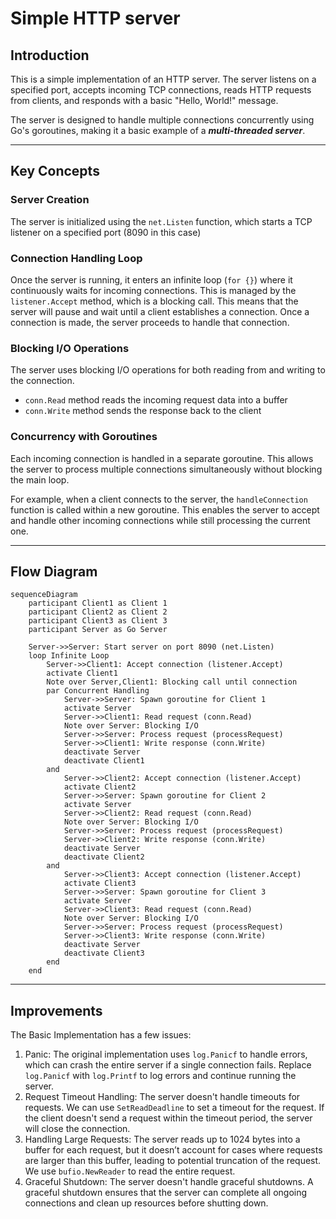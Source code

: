 # Simple HTTP server

## Introduction
This is a simple implementation of an HTTP server. The server listens on a specified port, accepts incoming TCP connections, reads HTTP requests from clients, and responds with a basic "Hello, World!" message.

The server is designed to handle multiple connections concurrently using Go's goroutines, making it a basic example of a ***multi-threaded server***.

---

## Key Concepts
### Server Creation
The server is initialized using the `net.Listen` function, which starts a TCP listener on a specified port (8090 in this case)

### Connection Handling Loop
Once the server is running, it enters an infinite loop (`for {}`) where it continuously waits for incoming connections. This is managed by the `listener.Accept` method, which is a blocking call. This means that the server will pause and wait until a client establishes a connection. Once a connection is made, the server proceeds to handle that connection.

### Blocking I/O Operations
The server uses blocking I/O operations for both reading from and writing to the connection.
* `conn.Read` method reads the incoming request data into a buffer
* `conn.Write` method sends the response back to the client

### Concurrency with Goroutines
Each incoming connection is handled in a separate goroutine. This allows the server to process multiple connections simultaneously without blocking the main loop.

For example, when a client connects to the server, the `handleConnection` function is called within a new goroutine. This enables the server to accept and handle other incoming connections while still processing the current one.

---

## Flow Diagram

```mermaid
sequenceDiagram
    participant Client1 as Client 1
    participant Client2 as Client 2
    participant Client3 as Client 3
    participant Server as Go Server

    Server->>Server: Start server on port 8090 (net.Listen)
    loop Infinite Loop
        Server->>Client1: Accept connection (listener.Accept)
        activate Client1
        Note over Server,Client1: Blocking call until connection
        par Concurrent Handling
            Server->>Server: Spawn goroutine for Client 1
            activate Server
            Server->>Client1: Read request (conn.Read)
            Note over Server: Blocking I/O
            Server->>Server: Process request (processRequest)
            Server->>Client1: Write response (conn.Write)
            deactivate Server
            deactivate Client1
        and
            Server->>Client2: Accept connection (listener.Accept)
            activate Client2
            Server->>Server: Spawn goroutine for Client 2
            activate Server
            Server->>Client2: Read request (conn.Read)
            Note over Server: Blocking I/O
            Server->>Server: Process request (processRequest)
            Server->>Client2: Write response (conn.Write)
            deactivate Server
            deactivate Client2
        and
            Server->>Client3: Accept connection (listener.Accept)
            activate Client3
            Server->>Server: Spawn goroutine for Client 3
            activate Server
            Server->>Client3: Read request (conn.Read)
            Note over Server: Blocking I/O
            Server->>Server: Process request (processRequest)
            Server->>Client3: Write response (conn.Write)
            deactivate Server
            deactivate Client3
        end
    end

```

---

## Improvements
The Basic Implementation has a few issues:

1. Panic: The original implementation uses `log.Panicf` to handle errors, which can crash the entire server if a single connection fails. Replace `log.Panicf` with `log.Printf` to log errors and continue running the server.
2. Request Timeout Handling: The server doesn't handle timeouts for requests. We can use `SetReadDeadline` to set a timeout for the request. If the client doesn't send a request within the timeout period, the server will close the connection.
3. Handling Large Requests: The server reads up to 1024 bytes into a buffer for each request, but it doesn’t account for cases where requests are larger than this buffer, leading to potential truncation of the request. We use `bufio.NewReader` to read the entire request.
4. Graceful Shutdown: The server doesn't handle graceful shutdowns.  A graceful shutdown ensures that the server can complete all ongoing connections and clean up resources before shutting down. 
